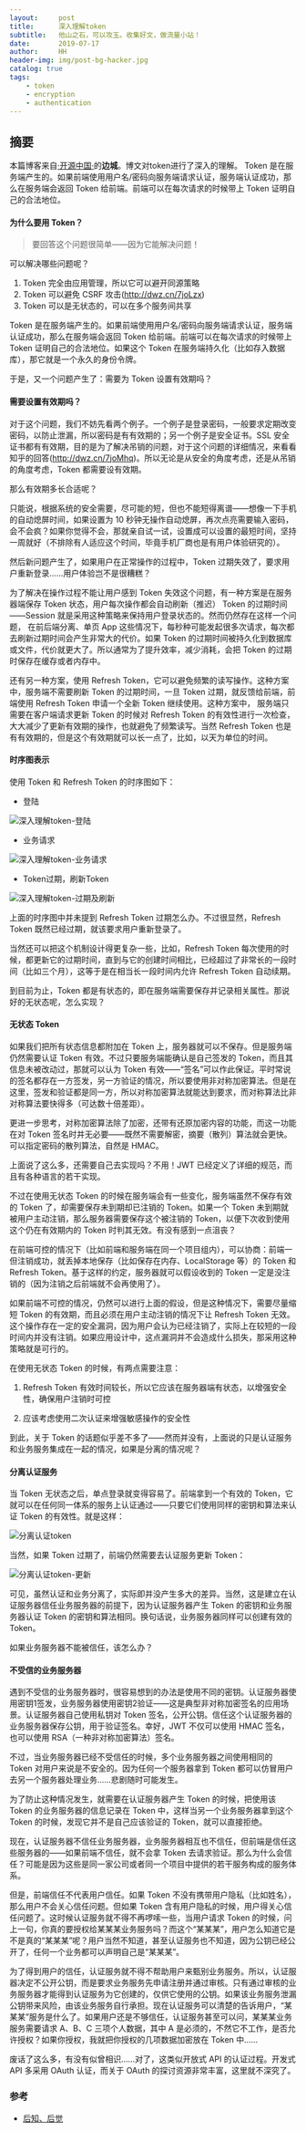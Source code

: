 ```yaml
---
layout:     post
title:      深入理解token
subtitle:   他山之石，可以攻玉。收集好文，做流量小站！
date:       2019-07-17
author:     HH
header-img: img/post-bg-hacker.jpg
catalog: true
tags:
    - token
    - encryption
    - authentication
---
```


## 摘要

本篇博客来自[·开源中国·](https://my.oschina.net/jamesfancy/blog/1613994)的**边城**。博文对token进行了深入的理解。
Token 是在服务端产生的。如果前端使用用户名/密码向服务端请求认证，服务端认证成功，那么在服务端会返回 Token 给前端。前端可以在每次请求的时候带上 Token 证明自己的合法地位。


#### 为什么要用 Token？

>要回答这个问题很简单——因为它能解决问题！

 可以解决哪些问题呢？

1. Token 完全由应用管理，所以它可以避开同源策略
2. Token 可以避免 CSRF 攻击(http://dwz.cn/7joLzx)
3. Token 可以是无状态的，可以在多个服务间共享

Token 是在服务端产生的。如果前端使用用户名/密码向服务端请求认证，服务端认证成功，那么在服务端会返回 Token 给前端。前端可以在每次请求的时候带上 Token 证明自己的合法地位。如果这个 Token 在服务端持久化（比如存入数据库），那它就是一个永久的身份令牌。

于是，又一个问题产生了：需要为 Token 设置有效期吗？

#### 需要设置有效期吗？

对于这个问题，我们不妨先看两个例子。一个例子是登录密码，一般要求定期改变密码，以防止泄漏，所以密码是有有效期的；另一个例子是安全证书。SSL 安全证书都有有效期，目的是为了解决吊销的问题，对于这个问题的详细情况，来看看知乎的回答(http://dwz.cn/7joMhq)。所以无论是从安全的角度考虑，还是从吊销的角度考虑，Token 都需要设有效期。

那么有效期多长合适呢？

只能说，根据系统的安全需要，尽可能的短，但也不能短得离谱——想像一下手机的自动熄屏时间，如果设置为 10 秒钟无操作自动熄屏，再次点亮需要输入密码，会不会疯？如果你觉得不会，那就亲自试一试，设置成可以设置的最短时间，坚持一周就好（不排除有人适应这个时间，毕竟手机厂商也是有用户体验研究的）。

然后新问题产生了，如果用户在正常操作的过程中，Token 过期失效了，要求用户重新登录……用户体验岂不是很糟糕？

为了解决在操作过程不能让用户感到 Token 失效这个问题，有一种方案是在服务器端保存 Token 状态，用户每次操作都会自动刷新（推迟） Token 的过期时间——Session 就是采用这种策略来保持用户登录状态的。然而仍然存在这样一个问题，
在前后端分离、单页 App 这些情况下，每秒种可能发起很多次请求，每次都去刷新过期时间会产生非常大的代价。如果 Token 的过期时间被持久化到数据库或文件，代价就更大了。所以通常为了提升效率，减少消耗，会把 Token 的过期时保存在缓存或者内存中。

还有另一种方案，使用 Refresh Token，它可以避免频繁的读写操作。这种方案中，服务端不需要刷新 Token 的过期时间，一旦 Token 过期，就反馈给前端，前端使用 Refresh Token 申请一个全新 Token 继续使用。这种方案中，
服务端只需要在客户端请求更新 Token 的时候对 Refresh Token 的有效性进行一次检查，大大减少了更新有效期的操作，也就避免了频繁读写。当然 Refresh Token 也是有有效期的，但是这个有效期就可以长一点了，比如，以天为单位的时间。
#### 时序图表示

使用 Token 和 Refresh Token 的时序图如下：

- 登陆

![深入理解token-登陆](https://lemonwh.github.io/img/2019-7-17-token/1.png)

- 业务请求

![深入理解token-业务请求](https://lemonwh.github.io/img/2019-7-17-token/2.png)

- Token过期，刷新Token

![深入理解token-过期及刷新](https://lemonwh.github.io/img/2019-7-17-token/3.jpg)

上面的时序图中并未提到 Refresh Token 过期怎么办。不过很显然，Refresh Token 既然已经过期，就该要求用户重新登录了。

 

当然还可以把这个机制设计得更复杂一些，比如，Refresh Token 每次使用的时候，都更新它的过期时间，直到与它的创建时间相比，已经超过了非常长的一段时间（比如三个月），这等于是在相当长一段时间内允许 Refresh Token 自动续期。

 

到目前为止，Token 都是有状态的，即在服务端需要保存并记录相关属性。那说好的无状态呢，怎么实现？

#### 无状态 Token

如果我们把所有状态信息都附加在 Token 上，服务器就可以不保存。但是服务端仍然需要认证 Token 有效。不过只要服务端能确认是自己签发的 Token，而且其信息未被改动过，那就可以认为 Token 有效——“签名”可以作此保证。平时常说的签名都存在一方签发，另一方验证的情况，所以要使用非对称加密算法。但是在这里，签发和验证都是同一方，所以对称加密算法就能达到要求，而对称算法比非对称算法要快得多（可达数十倍差距）。

更进一步思考，对称加密算法除了加密，还带有还原加密内容的功能，而这一功能在对 Token 签名时并无必要——既然不需要解密，摘要（散列）算法就会更快。可以指定密码的散列算法，自然是 HMAC。

上面说了这么多，还需要自己去实现吗？不用！JWT 已经定义了详细的规范，而且有各种语言的若干实现。

不过在使用无状态 Token 的时候在服务端会有一些变化，服务端虽然不保存有效的 Token 了，却需要保存未到期却已注销的 Token。如果一个 Token 未到期就被用户主动注销，那么服务器需要保存这个被注销的 Token，以便下次收到使用这个仍在有效期内的 Token 时判其无效。有没有感到一点沮丧？

在前端可控的情况下（比如前端和服务端在同一个项目组内），可以协商：前端一但注销成功，就丢掉本地保存（比如保存在内存、LocalStorage 等）的 Token 和 Refresh Token。基于这样的约定，服务器就可以假设收到的 Token 一定是没注销的（因为注销之后前端就不会再使用了）。

如果前端不可控的情况，仍然可以进行上面的假设，但是这种情况下，需要尽量缩短 Token 的有效期，而且必须在用户主动注销的情况下让 Refresh Token 无效。这个操作存在一定的安全漏洞，因为用户会认为已经注销了，实际上在较短的一段时间内并没有注销。如果应用设计中，这点漏洞并不会造成什么损失，那采用这种策略就是可行的。

在使用无状态 Token 的时候，有两点需要注意：

1. Refresh Token 有效时间较长，所以它应该在服务器端有状态，以增强安全性，确保用户注销时可控

2. 应该考虑使用二次认证来增强敏感操作的安全性

到此，关于 Token 的话题似乎差不多了——然而并没有，上面说的只是认证服务和业务服务集成在一起的情况，如果是分离的情况呢？
#### 分离认证服务

当 Token 无状态之后，单点登录就变得容易了。前端拿到一个有效的 Token，它就可以在任何同一体系的服务上认证通过——只要它们使用同样的密钥和算法来认证 Token 的有效性。就是这样：

![分离认证token](https://lemonwh.github.io/img/2019-7-17-token/4.jpg)

当然，如果 Token 过期了，前端仍然需要去认证服务更新 Token：

![分离认证token-更新](https://lemonwh.github.io/img/2019-7-17-token/5.jpg)

可见，虽然认证和业务分离了，实际即并没产生多大的差异。当然，这是建立在认证服务器信任业务服务器的前提下，因为认证服务器产生 Token 的密钥和业务服务器认证 Token 的密钥和算法相同。换句话说，业务服务器同样可以创建有效的 Token。

如果业务服务器不能被信任，该怎么办？
#### 不受信的业务服务器

遇到不受信的业务服务器时，很容易想到的办法是使用不同的密钥。认证服务器使用密钥1签发，业务服务器使用密钥2验证——这是典型非对称加密签名的应用场景。认证服务器自己使用私钥对 Token 签名，公开公钥。信任这个认证服务器的业务服务器保存公钥，用于验证签名。幸好，JWT 不仅可以使用 HMAC 签名，也可以使用 RSA（一种非对称加密算法）签名。

 

不过，当业务服务器已经不受信任的时候，多个业务服务器之间使用相同的 Token 对用户来说是不安全的。因为任何一个服务器拿到 Token 都可以仿冒用户去另一个服务器处理业务……悲剧随时可能发生。

 

为了防止这种情况发生，就需要在认证服务器产生 Token 的时候，把使用该 Token 的业务服务器的信息记录在 Token 中，这样当另一个业务服务器拿到这个 Token 的时候，发现它并不是自己应该验证的 Token，就可以直接拒绝。

 

现在，认证服务器不信任业务服务器，业务服务器相互也不信任，但前端是信任这些服务器的——如果前端不信任，就不会拿 Token 去请求验证。那么为什么会信任？可能是因为这些是同一家公司或者同一个项目中提供的若干服务构成的服务体系。

 

但是，前端信任不代表用户信任。如果 Token 不没有携带用户隐私（比如姓名），那么用户不会关心信任问题。但如果 Token 含有用户隐私的时候，用户得关心信任问题了。这时候认证服务就不得不再啰嗦一些，当用户请求 Token 的时候，问上一句，你真的要授权给某某某业务服务吗？而这个“某某某”，用户怎么知道它是不是真的“某某某”呢？用户当然不知道，甚至认证服务也不知道，因为公钥已经公开了，任何一个业务都可以声明自己是“某某某”。

 

为了得到用户的信任，认证服务就不得不帮助用户来甄别业务服务。所以，认证服器决定不公开公钥，而是要求业务服务先申请注册并通过审核。只有通过审核的业务服务器才能得到认证服务为它创建的，仅供它使用的公钥。如果该业务服务泄漏公钥带来风险，由该业务服务自行承担。现在认证服务可以清楚的告诉用户，“某某某”服务是什么了。如果用户还是不够信任，认证服务甚至可以问，某某某业务服务需要请求  A、B、C 三项个人数据，其中 A 是必须的，不然它不工作，是否允许授权？如果你授权，我就把你授权的几项数据加密放在 Token 中……

 

废话了这么多，有没有似曾相识……对了，这类似开放式 API 的认证过程。开发式 API 多采用 OAuth 认证，而关于 OAuth 的探讨资源非常丰富，这里就不深究了。



### 参考

- [后知、后觉](https://www.cnblogs.com/xuxinstyle/p/9675541.html)

